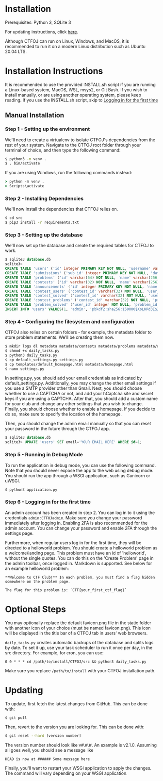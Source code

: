# Installation
Prerequisites: Python 3, SQLite 3

For updating instructions, click [here](#updating).

Although CTFOJ can run on Linux, Windows, and MacOS, it is recommended to run it on a modern Linux distribution such as Ubuntu 20.04 LTS.

# Installation Instructions
It is recommended to use the provided INSTALL.sh script if you are running a Linux-based system, MacOS, WSL, msys2, or Git Bash. If you wish to install manually, or are using another operating system, please keep reading. If you use the INSTALL.sh script, skip to [Logging in for the first time](#step-6---logging-in-for-the-first-time)

## Manual Installation
### Step 1 - Setting up the environment
We'll need to create a virtualenv to isolate CTFOJ's dependencies from the rest of your system. Navigate to the CTFOJ root folder through your terminal of choice, and then type the following command:
```bash
$ python3 -m venv .
$ . bin/activate
```

If you are using Windows, run the following commands instead:
```cmd
> python -m venv .
> Scripts\activate
```

### Step 2 - Installing Dependencies
We'll now install the dependencies that CTFOJ relies on.
```bash
$ cd src
$ pip3 install -r requirements.txt
```

### Step 3 - Setting up the database
We'll now set up the database and create the required tables for CTFOJ to work.
```sql
$ sqlite3 database.db
sqlite3>
CREATE TABLE 'users' ('id' integer PRIMARY KEY NOT NULL, 'username' varchar(20) NOT NULL, 'password' varchar(64) NOT NULL, 'email' varchar(128), 'join_date' datetime NOT NULL DEFAULT (0), 'admin' boolean NOT NULL DEFAULT (0), 'banned' boolean NOT NULL DEFAULT (0), 'verified' boolean NOT NULL DEFAULT (0), 'twofa' boolean NOT NULL DEFAULT (0), 'api' varchar(36));
CREATE TABLE 'submissions' ('sub_id' integer PRIMARY KEY NOT NULL, 'date' datetime NOT NULL,'user_id' integer NOT NULL,'problem_id' varchar(32) NOT NULL,'contest_id' varchar(32), 'correct' boolean NOT NULL, 'submitted' text NOT NULL DEFAULT(''));
CREATE TABLE 'problems' ('id' varchar(64) NOT NULL, 'name' varchar(256) NOT NULL, 'point_value' integer NOT NULL DEFAULT (0), 'category' varchar(64), 'flag' varchar(256) NOT NULL, 'draft' boolean NOT NULL DEFAULT(0));
CREATE TABLE 'contests' ('id' varchar(32) NOT NULL, 'name' varchar(256) NOT NULL, 'start' datetime NOT NULL, 'end' datetime NOT NULL, 'scoreboard_visible' boolean NOT NULL DEFAULT (1));
CREATE TABLE 'announcements' ('id' integer PRIMARY KEY NOT NULL, 'name' varchar(256) NOT NULL, 'date' datetime NOT NULL);
CREATE TABLE 'contest_users' ('contest_id' varchar(32) NOT NULL, 'user_id' integer NOT NULL, 'points' integer NOT NULL DEFAULT (0) , 'lastAC' datetime);
CREATE TABLE 'contest_solved' ('contest_id' varchar(32) NOT NULL, 'user_id' integer NOT NULL, 'problem_id' varchar(64) NOT NULL);
CREATE TABLE 'contest_problems' ('contest_id' varchar(32) NOT NULL, 'problem_id' varchar(64) NOT NULL, 'name' varchar(256) NOT NULL, 'point_value' integer NOT NULL DEFAULT(0), 'category' varchar(64), 'flag' varchar(256) NOT NULL, 'draft' boolean NOT NULL DEFAULT(0), 'score_min' integer NOT NULL DEFAULT(0), 'score_max' integer NOT NULL DEFAULT(0), 'score_users' integer NOT NULL DEFAULT(-1));
CREATE TABLE 'problem_solved' ('user_id' integer NOT NULL, 'problem_id' varchar(64) NOT NULL);
INSERT INTO 'users' VALUES(1, 'admin', 'pbkdf2:sha256:150000$XoLKRd3I$2dbdacb6a37de2168298e419c6c54e768d242aee475aadf1fa9e6c30aa02997f', 'e', datetime('now'), 1, 0, 1, 0, NULL);
```

### Step 4 - Configuring the filesystem and configuration
CTFOJ also relies on certain folders - for example, the metadata folder to store problem statements. We'll be creating them now.
```bash
$ mkdir logs dl metadata metadata/contests metadata/problems metadata/announcements
$ chmod +x daily_tasks.py
$ python3 daily_tasks.py
$ cp default_settings.py settings.py
$ cp templates/default_homepage.html metadata/homepage.html
$ nano settings.py
```
In settings.py, you should add your email credentials as indicated by default_settings.py. Additionally, you may change the other email settings if you use a SMTP provider other than Gmail. Next, you should choose whether to use a CAPTCHA or not, and add your hCaptcha site and secret keys if you are using a CAPTCHA. After that, you should add a custom name for your club and change any other settings that you wish to change. Finally, you should choose whether to enable a homepage. If you decide to do so, make sure to specify the location of the homepage.

Then, you should change the admin email manually so that you can reset your password in the future through the CTFOJ app.
```sql
$ sqlite3 database.db
sqlite3> UPDATE 'users' SET email='YOUR EMAIL HERE' WHERE id=1;
```

### Step 5 - Running in Debug Mode
To run the application in debug mode, you can use the following command. Note that you should never expose the app to the web using debug mode. You should run the app through a WSGI application, such as Gunicorn or uWSGI.
```bash
$ python3 application.py
```

### Step 6 - Logging in for the first time
An admin account has been created in step 2. You can log in to it using the credentials `admin:CTFOJadmin`. Make sure you change your password immediately after logging in. Enabling 2FA is also recommended for the admin account. You can change your password and enable 2FA through the settings page.

Furthermore, when regular users log in for the first time, they will be directed to a helloworld problem. You should create a helloworld problem as a welcome/landing page. This problem must have an id of 'helloworld', without the single quotes. You can do this on the 'Create Problem' page in the admin toolbar, once logged in. Markdown is supported. See below for an example helloworld problem:
```
**Welcome to CTF Club!** In each problem, you must find a flag hidden somewhere on the problem page.

The flag for this problem is: `CTF{your_first_ctf_flag}`
```

# Optional Steps
You may optionally replace the default favicon.png file in the static folder with another icon of your choice (must be named favicon.png). This icon will be displayed in the title bar of a CTFOJ tab in users' web browsers.

`daily_tasks.py` creates automatic backups of the database and splits logs by date. To set it up, use your task scheduler to run it once per day, in the src directory. For example, for cron, you can use:
```cron
0 0 * * * cd /path/to/install/CTFOJ/src && python3 daily_tasks.py
```
Make sure you replace `/path/to/install` with your CTFOJ installation path.

# Updating
To update, first fetch the latest changes from GitHub. This can be done with:
```bash
$ git pull
```

Then, revert to the version you are looking for. This can be done with:
```bash
$ git reset --hard [version number]
```
The version number should look like v#.#.#. An example is v2.1.0. Assuming all goes well, you should see a message like
```
HEAD is now at ###### Some message here
```

Finally, you'll want to restart your WSGI application to apply the changes. The command will vary depending on your WSGI application.
